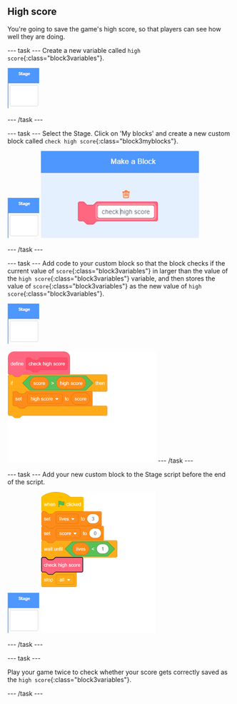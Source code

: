 ## High score

You're going to save the game's high score, so that players can see how well they are doing.

--- task ---
Create a new variable called `high score`{:class="block3variables"}.

![Stage sprite](images/stage-sprite.png)

--- /task ---

--- task ---
Select the Stage. Click on 'My blocks' and create a new custom block called `check high score`{:class="block3myblocks"}.

![Stage sprite](images/stage-sprite.png)
![screenshot](images/dots-custom-1.png)

--- /task ---

--- task ---
Add code to your custom block so that the block checks if the current value of `score`{:class="block3variables"} in larger than the value of the `high score`{:class="block3variables"} variable, and then stores the value of `score`{:class="block3variables"} as the new value of `high score`{:class="block3variables"}.

![Stage sprite](images/stage-sprite.png)

![blocks_1545307346_124901](images/blocks_1545307346_124901.png)
--- /task ---

--- task ---
Add your new custom block to the Stage script before the end of the script.

![Stage sprite](images/stage-sprite.png)
![blocks_1545307347_2390068](images/blocks_1545307347_2390068.png)

--- /task ---

--- task ---

Play your game twice to check whether your score gets correctly saved as the `high score`{:class="block3variables"}.

--- /task ---
